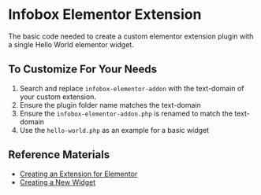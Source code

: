 # Infobox Elementor Extension
The basic code needed to create a custom elementor extension plugin with a single Hello World elementor widget.

## To Customize For Your Needs
1. Search and replace `infobox-elementor-addon` with the text-domain of your custom extension.
2. Ensure the plugin folder name matches the text-domain
3. Ensure the `infobox-elementor-addon.php` is renamed to match the text-domain
4. Use the `hello-world.php` as an example for a basic widget

## Reference Materials
- [Creating an Extension for Elementor](https://developers.elementor.com/creating-an-extension-for-elementor/)
- [Creating a New Widget](https://developers.elementor.com/creating-a-new-widget/)